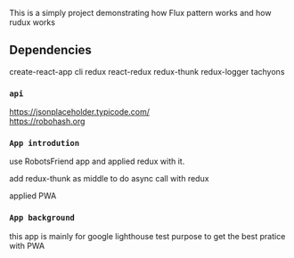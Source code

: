 This is a simply project demonstrating how Flux pattern works and how rudux works

## Dependencies

create-react-app cli
redux
react-redux
redux-thunk
redux-logger
tachyons

### `api`

https://jsonplaceholder.typicode.com/ </br>
https://robohash.org

### `App introdution`

use RobotsFriend app and applied redux with it.

add redux-thunk as middle to do async call with redux

applied PWA

### `App background`
this app is mainly for google lighthouse test purpose to get the best pratice with PWA 